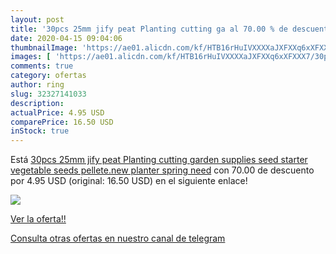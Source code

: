```yaml
---
layout: post
title: '30pcs 25mm jify peat Planting cutting ga al 70.00 % de descuento'
date: 2020-04-15 09:04:06
thumbnailImage: 'https://ae01.alicdn.com/kf/HTB16rHuIVXXXXaJXFXXq6xXFXXX7/30pcs-25mm-jify-peat-Planting-cutting-garden-supplies-seed-starter-vegetable-seeds-pellete-new-planter-spring.jpg_350x350._SL200_.jpg'
images: [ 'https://ae01.alicdn.com/kf/HTB16rHuIVXXXXaJXFXXq6xXFXXX7/30pcs-25mm-jify-peat-Planting-cutting-garden-supplies-seed-starter-vegetable-seeds-pellete-new-planter-spring.jpg_350x350._SL200_.jpg' ]
comments: true
category: ofertas
author: ring
slug: 32327141033
description:
actualPrice: 4.95 USD
comparePrice: 16.50 USD
inStock: true
---
```


Está [30pcs 25mm jify peat Planting cutting garden supplies seed starter vegetable seeds pellete.new planter spring need](https://www.amazon.com/dp/32327141033/?tag=redken08-20) con 70.00 de descuento por 4.95 USD (original: 16.50 USD) en el siguiente enlace!

[![](https://ae01.alicdn.com/kf/HTB16rHuIVXXXXaJXFXXq6xXFXXX7/30pcs-25mm-jify-peat-Planting-cutting-garden-supplies-seed-starter-vegetable-seeds-pellete-new-planter-spring.jpg_350x350._SL200_.jpg)](https://www.amazon.com/dp/32327141033/?tag=redken08-20)

[Ver la oferta!!](https://www.amazon.com/dp/32327141033/?tag=redken08-20)

[Consulta otras ofertas en nuestro canal de telegram](https://t.me/s/ofertas25)
